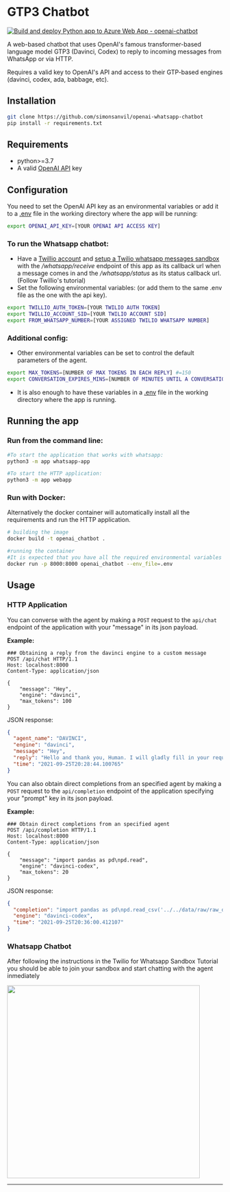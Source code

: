GTP3 Chatbot
==============================

[![Build and deploy Python app to Azure Web App - openai-chatbot](https://github.com/simonsanvil/GTP3-Whatsapp-chatbot/actions/workflows/master_openai-chatbot.yml/badge.svg)](https://github.com/simonsanvil/openai-whatsapp-chatbot/actions/workflows/master_openai-chatbot.yml)

A web-based chatbot that uses OpenAI's famous transformer-based language model GTP3 (Davinci, Codex) to reply to incoming messages from WhatsApp or via HTTP.

Requires a valid key to OpenAI's API and access to their GTP-based engines (davinci, codex, ada, babbage, etc).
    
Installation
------
```bash
git clone https://github.com/simonsanvil/openai-whatsapp-chatbot
pip install -r requirements.txt
``` 

Requirements
-----------

-  python>=3.7
- A valid [OpenAI API](https://beta.openai.com/) key

Configuration
--------------------

You need to set the OpenAI API key as an environmental variables or add it to a [.env](https://github.com/laravel/laravel/blob/master/.env.example) file in the working directory where the app will be running:
```bash
export OPENAI_API_KEY=[YOUR OPENAI API ACCESS KEY]
```

### To run the Whatsapp chatbot:
- Have a [Twillio account](https://www.twilio.com/) and [setup a Twilio whatsapp messages sandbox](https://console.twilio.com/us1/develop/sms/try-it-out/whatsapp-learn?frameUrl=%2Fconsole%2Fsms%2Fwhatsapp%2Flearn%3Fx-target-region%3Dus1) with the */whatsapp/receive* endpoint of this app as its callback url when a message comes in and the */whatsapp/status* as its status callback url. (Follow Twillio's tutorial)
- Set the following environmental variables: (or add them to the same .env file as the one with the api key).
```bash
export TWILLIO_AUTH_TOKEN=[YOUR TWILIO AUTH TOKEN]
export TWILLIO_ACCOUNT_SID=[YOUR TWILIO ACCOUNT SID]
export FROM_WHATSAPP_NUMBER=[YOUR ASSIGNED TWILIO WHATSAPP NUMBER]
```

### Additional config:

- Other environmental variables can be set to control the default parameters of the agent.

```bash
export MAX_TOKENS=[NUMBER OF MAX TOKENS IN EACH REPLY] #=150
export CONVERSATION_EXPIRES_MINS=[NUMBER OF MINUTES UNTIL A CONVERSATION IS ERASED FROM MEMORY] #=180
```
- It is also enough to have these variables in a [.env](https://github.com/laravel/laravel/blob/master/.env.example) file in the working directory where the app is running.


Running the app
---------
### Run from the command line:

```bash
#To start the application that works with whatsapp:
python3 -m app whatsapp-app
```

```bash
#To start the HTTP application:
python3 -m app webapp
```

### Run with Docker:

Alternatively the docker container will automatically install all the requirements and run the HTTP application.

```bash
# building the image
docker build -t openai_chatbot .

#running the container
#It is expected that you have all the required environmental variables in a .env file
docker run -p 8000:8000 openai_chatbot --env_file=.env
```

Usage
-------
### HTTP Application


You can converse with the agent by making a `POST` request to the `api/chat` endpoint of the application with your "message" in its json payload.

**Example:**


```http
### Obtaining a reply from the davinci engine to a custom message
POST /api/chat HTTP/1.1
Host: localhost:8000
Content-Type: application/json

{
    "message": "Hey",
    "engine": "davinci",
    "max_tokens": 100
}
```

JSON response: 

```json
{
  "agent_name": "DAVINCI",
  "engine": "davinci",
  "message": "Hey",
  "reply": "Hello and thank you, Human. I will gladly fill in your request. Please let me know if you need anything else.",
  "time": "2021-09-25T20:28:44.100765"
}
```

You can also obtain direct completions from an specified agent by making a `POST` request to the `api/completion` endpoint of the application specifying your "prompt" key in its json payload.

**Example:**

```http
### Obtain direct completions from an specified agent
POST /api/completion HTTP/1.1
Host: localhost:8000
Content-Type: application/json

{
    "message": "import pandas as pd\npd.read",
    "engine": "davinci-codex",
    "max_tokens": 20
}
```

JSON response: 

```json
{
  "completion": "import pandas as pd\npd.read_csv('../../data/raw/raw_data.csv')\n",
  "engine": "davinci-codex",
  "time": "2021-09-25T20:36:00.412107"
}
```

### Whatsapp Chatbot

After following the instructions in the Twilio for Whatsapp Sandbox Tutorial you should be able to join your sandbox and start chatting with the agent inmediately

<img src="https://i.imgur.com/1tD5o9h.jpeg" width="450"/>



--------
